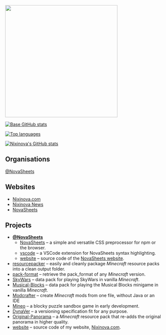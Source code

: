 <img src="https://nixinova.com/assets/images/logos/nixinova.png" width="360px">

[![Base GitHub stats](https://metrics.lecoq.io/Nixinova?template=classic&base.metadata=0)
](https://metrics.lecoq.io/Nixinova?template=classic&base.metadata=0)

[![Top languages](https://github-readme-stats.vercel.app/api/top-langs/?username=Nixinova&langs_count=8&layout=compact&theme=radical)
](https://github-readme-stats.vercel.app/api/top-langs/?username=Nixinova&langs_count=8&layout=compact&theme=radical)

[![Nixinova's GitHub stats](https://metrics.lecoq.io/Nixinova?template=classic&base.header=0&base.activity=0&base.community=0&base.repositories=0&base.metadata=0&isocalendar=1&isocalendar.duration=full-year)
](https://metrics.lecoq.io/Nixinova?template=classic&base.header=0&base.activity=0&base.community=0&base.repositories=0&base.metadata=0&isocalendar=1&isocalendar.duration=full-year)

## Organisations
[@NovaSheets](https://github.com/NovaSheets)

## Websites
* [Nixinova.com](https://nixinova.com)
* [Nixinova News](https://news.nixinova.com)
* [NovaSheets](https://novasheets.nixinova.com)

## Projects
* **[@NovaSheets](https://github.com/NovaSheets)**
  * [NovaSheets](https://github.com/NovaSheets/NovaSheets) – a simple and versatile CSS preprocessor for npm or the browser.
  * [vscode](https://github.com/NovaSheets/vscode) – a VSCode extension for NovaSheets syntax highlighting.
  * [website](https://github.com/NovaSheets/website) – source code of the [NovaSheets website](https://novasheets.nixinova.com).
* [resourcepacker](https://github.com/Nixinova/resourcepacker) – easily and cleanly package *Minecraft* resource packs into a clean output folder.
* [pack-format](https://github.com/Nixinova/pack-format) – retrieve the pack_format of any *Minecraft* version.
* [SkyWars](https://github.com/Nixinova/SkyWars) – data pack for playing SkyWars in vanilla *Minecraft*.
* [Musical-Blocks](https://github.com/Nixinova/MusicalBlocks) – data pack for playing the Musical Blocks minigame in vanilla *Minecraft*.
* [Modcrafter](https://github.com/Nixinova/Modcrafter) – create *Minecraft* mods from one file, without Java or an IDE
* [Mineo](https://github.com/Nixinova/Mineo) – a blocky puzzle sandbox game in early development.
* [DynaVer](https://github.com/Nixinova/DynaVer) – a versioning specification fit for any purpose.
* [Original-Panorama](https://github.com/Nixinova/Original-Panorama) – a *Minecraft* resource pack that re-adds the original panorama in higher quality.
* [website](https://github.com/Nixinova/website) – source code of my website, [Nixinova.com](https://nixinova.com).
